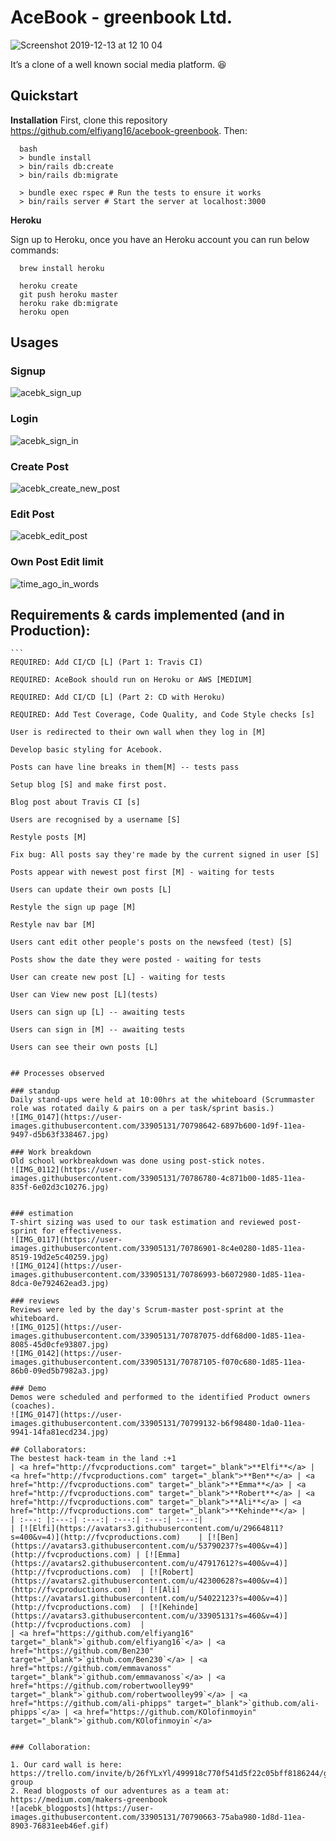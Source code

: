 # AceBook - greenbook Ltd.


![Screenshot 2019-12-13 at 12 10 04](https://user-images.githubusercontent.com/33905131/70799462-9da50800-1da1-11ea-88b8-71bd5c683567.png)


It’s a clone of a <ahem> well known social media platform. :laughing:


## Quickstart

**Installation**
First, clone this repository https://github.com/elfiyang16/acebook-greenbook. Then:

```
  bash
  > bundle install
  > bin/rails db:create
  > bin/rails db:migrate

  > bundle exec rspec # Run the tests to ensure it works
  > bin/rails server # Start the server at localhost:3000
```
 **Heroku**

Sign up to Heroku, once you have an Heroku account you can run below commands:

```
  brew install heroku
```

```
  heroku create
  git push heroku master
  heroku rake db:migrate
  heroku open

```

## Usages
### Signup
![acebk_sign_up](https://user-images.githubusercontent.com/33905131/70789088-45164080-1d8a-11ea-8c9c-c596b3ab11d8.gif)

### Login
![acebk_sign_in](https://user-images.githubusercontent.com/33905131/70790003-05e8ef00-1d8c-11ea-96e8-2d8a5c161b9e.gif)

### Create Post
![acebk_create_new_post](https://user-images.githubusercontent.com/33905131/70790233-945d7080-1d8c-11ea-8590-cd2d77905ce3.gif)


### Edit Post
![acebk_edit_post](https://user-images.githubusercontent.com/33905131/70790468-0a61d780-1d8d-11ea-87c1-c476d28d6d3d.gif)

### Own Post Edit limit
![time_ago_in_words](https://user-images.githubusercontent.com/33905131/70788802-98d45a00-1d89-11ea-866b-a8c5bda146e9.gif)


## Requirements & cards implemented (and in Production):
    ```
    REQUIRED: Add CI/CD [L] (Part 1: Travis CI)

    REQUIRED: AceBook should run on Heroku or AWS [MEDIUM]

    REQUIRED: Add CI/CD [L] (Part 2: CD with Heroku)

    REQUIRED: Add Test Coverage, Code Quality, and Code Style checks [s]

    User is redirected to their own wall when they log in [M]

    Develop basic styling for Acebook.

    Posts can have line breaks in them[M] -- tests pass

    Setup blog [S] and make first post.

    Blog post about Travis CI [s]

    Users are recognised by a username [S]

    Restyle posts [M]

    Fix bug: All posts say they're made by the current signed in user [S]

    Posts appear with newest post first [M] - waiting for tests

    Users can update their own posts [L]

    Restyle the sign up page [M]

    Restyle nav bar [M]

    Users cant edit other people's posts on the newsfeed (test) [S]

    Posts show the date they were posted - waiting for tests

    User can create new post [L] - waiting for tests

    User can View new post [L](tests)

    Users can sign up [L] -- awaiting tests

    Users can sign in [M] -- awaiting tests

    Users can see their own posts [L]

```

## Processes observed

### standup
Daily stand-ups were held at 10:00hrs at the whiteboard (Scrummaster role was rotated daily & pairs on a per task/sprint basis.)
![IMG_0147](https://user-images.githubusercontent.com/33905131/70798642-6897b600-1d9f-11ea-9497-d5b63f338467.jpg)

### Work breakdown
Old school workbreakdown was done using post-stick notes.
![IMG_0112](https://user-images.githubusercontent.com/33905131/70786780-4c871b00-1d85-11ea-835f-6e02d3c10276.jpg)


### estimation
T-shirt sizing was used to our task estimation and reviewed post-sprint for effectiveness.
![IMG_0117](https://user-images.githubusercontent.com/33905131/70786901-8c4e0280-1d85-11ea-8519-19d2e5c40259.jpg)
![IMG_0124](https://user-images.githubusercontent.com/33905131/70786993-b6072980-1d85-11ea-8dca-0e792462ead3.jpg)

### reviews
Reviews were led by the day's Scrum-master post-sprint at the whiteboard.
![IMG_0125](https://user-images.githubusercontent.com/33905131/70787075-ddf68d00-1d85-11ea-8085-45d0cfe93807.jpg)
![IMG_0142](https://user-images.githubusercontent.com/33905131/70787105-f070c680-1d85-11ea-86b0-09ed5b7982a3.jpg)

### Demo
Demos were scheduled and performed to the identified Product owners (coaches).
![IMG_0147](https://user-images.githubusercontent.com/33905131/70799132-b6f98480-1da0-11ea-9941-14fa81ecd234.jpg)

## Collaborators:
The bestest hack-team in the land :+1
| <a href="http://fvcproductions.com" target="_blank">**Elfi**</a> | <a href="http://fvcproductions.com" target="_blank">**Ben**</a> | <a href="http://fvcproductions.com" target="_blank">**Emma**</a> | <a href="http://fvcproductions.com" target="_blank">**Robert**</a> | <a href="http://fvcproductions.com" target="_blank">**Ali**</a> | <a href="http://fvcproductions.com" target="_blank">**Kehinde**</a> |
| :---: |:---:| :---:| :---:| :---:| :---:|
| [![Elfi](https://avatars3.githubusercontent.com/u/29664811?s=400&v=4)](http://fvcproductions.com)    | [![Ben](https://avatars3.githubusercontent.com/u/53790237?s=400&v=4)](http://fvcproductions.com) | [![Emma](https://avatars2.githubusercontent.com/u/47917612?s=400&v=4)](http://fvcproductions.com)  | [![Robert](https://avatars2.githubusercontent.com/u/42300628?s=400&v=4)](http://fvcproductions.com)  | [![Ali](https://avatars1.githubusercontent.com/u/54022123?s=400&v=4)](http://fvcproductions.com)  | [![Kehinde](https://avatars3.githubusercontent.com/u/33905131?s=460&v=4)](http://fvcproductions.com)  |
| <a href="https://github.com/elfiyang16" target="_blank">`github.com/elfiyang16`</a> | <a href="https://github.com/Ben230" target="_blank">`github.com/Ben230`</a> | <a href="https://github.com/emmavanoss" target="_blank">`github.com/emmavanoss`</a> | <a href="https://github.com/robertwoolley99" target="_blank">`github.com/robertwoolley99`</a> | <a href="https://github.com/ali-phipps" target="_blank">`github.com/ali-phipps`</a> | <a href="https://github.com/KOlofinmoyin" target="_blank">`github.com/KOlofinmoyin`</a>


### Collaboration:

1. Our card wall is here: https://trello.com/invite/b/26fYLxYl/499918c770f541d5f22c05bff8186244/greenboook-group
2. Read blogposts of our adventures as a team at: https://medium.com/makers-greenbook
![acebk_blogposts](https://user-images.githubusercontent.com/33905131/70790663-75aba980-1d8d-11ea-8903-76831eeb46ef.gif)
